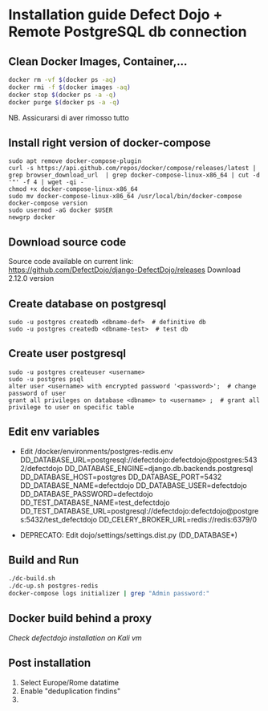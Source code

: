 # Installation guide Defect Dojo + Remote PostgreSQL db connection

## Clean Docker Images, Container,...
```bash
docker rm -vf $(docker ps -aq)
docker rmi -f $(docker images -aq)
docker stop $(docker ps -a -q)
docker purge $(docker ps -a -q)
```
NB. Assicurarsi di aver rimosso tutto

## Install right version of docker-compose
```
sudo apt remove docker-compose-plugin
curl -s https://api.github.com/repos/docker/compose/releases/latest | grep browser_download_url  | grep docker-compose-linux-x86_64 | cut -d '"' -f 4 | wget -qi -
chmod +x docker-compose-linux-x86_64
sudo mv docker-compose-linux-x86_64 /usr/local/bin/docker-compose
docker-compose version
sudo usermod -aG docker $USER
newgrp docker
```

## Download source code
Source code available on current link: https://github.com/DefectDojo/django-DefectDojo/releases
Download 2.12.0 version

## Create database on postgresql
```
sudo -u postgres createdb <dbname-def>  # definitive db
sudo -u postgres createdb <dbname-test>  # test db
```

## Create user postgresql
```
sudo -u postgres createuser <username>
sudo -u postgres psql
alter user <username> with encrypted password '<password>';  # change password of user
grant all privileges on database <dbname> to <username> ;  # grant all privilege to user on specific table
```

## Edit env variables
- Edit /docker/environments/postgres-redis.env
DD_DATABASE_URL=postgresql://defectdojo:defectdojo@postgres:5432/defectdojo
DD_DATABASE_ENGINE=django.db.backends.postgresql
DD_DATABASE_HOST=postgres
DD_DATABASE_PORT=5432
DD_DATABASE_NAME=defectdojo
DD_DATABASE_USER=defectdojo
DD_DATABASE_PASSWORD=defectdojo
DD_TEST_DATABASE_NAME=test_defectdojo
DD_TEST_DATABASE_URL=postgresql://defectdojo:defectdojo@postgres:5432/test_defectdojo
DD_CELERY_BROKER_URL=redis://redis:6379/0


- DEPRECATO: Edit dojo/settings/settings.dist.py (DD_DATABASE*)

## Build and Run
```bash
./dc-build.sh
./dc-up.sh postgres-redis
docker-compose logs initializer | grep "Admin password:"
```
## Docker build behind a proxy
_Check defectdojo installation on Kali vm_

## Post installation
1. Select Europe/Rome datatime 
2. Enable "deduplication findins"
3. 
